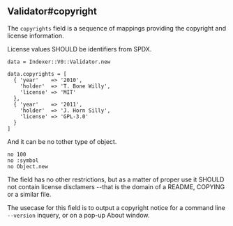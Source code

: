 ## Validator#copyright

The `copyrights` field is a sequence of mappings providing the copyright
and license information.

License values SHOULD be identifiers from SPDX.

    data = Indexer::V0::Validator.new

    data.copyrights = [
      { 'year'    => '2010',
        'holder'  => 'T. Bone Willy',
        'license' => 'MIT'
      },
      { 'year'    => '2011',
        'holder'  => 'J. Horn Silly',
        'license' => 'GPL-3.0'
      }
    ]

And it can be no tother type of object.

    no 100
    no :symbol
    no Object.new

The field has no other restrictions, but as a matter of proper use it SHOULD
not contain license disclamers --that is the domain of a README, COPYING or
a similar file.

The usecase for this field is to output a copyright notice for a command
line `--version` inquery, or on a pop-up About window.

